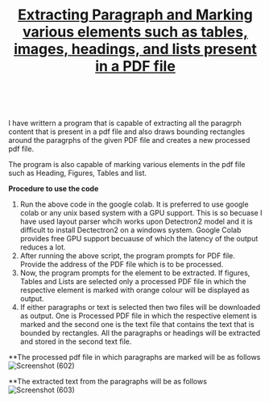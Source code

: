 # <center> <u>**Extracting Paragraph and Marking various elements such as tables, images, headings, and lists present in  a PDF file**</u> </center> <br/> <br/>

I have writtern a program that is capable of extracting all the paragrph content that is present in a pdf file and also draws bounding rectangles around the paragrphs of the given PDF file and creates a new processed pdf file.

The program is also capable of marking various elements in the pdf file such as Heading, Figures, Tables and list. 

**Procedure to use the code**
1. Run the above code in the google colab. It is preferred to use google colab or any unix based system with a GPU support. This is so becuase I have used layout parser whcih works upon Detectron2 model and it is difficult to install Dectectron2 on a windows system. Google Colab provides free GPU support becuause of which the latency of the output reduces a lot.
2. After running the above script, the program prompts for PDF file. Provide the address of the PDF file which is to be processed.
3. Now, the program prompts for the element to be extracted. If figures, Tables and Lists are selected only a processed PDF file in which the respective element is marked with orange colour will be displayed as output.
4. If either paragraphs or text is selected then two files will be downloaded as output. One is Processed PDF file in which the respective element is marked and the second one is the text file that contains the text that is bounded by rectangles. All the paragraphs or headings will be extracted and stored in the second text file.  

**The processed pdf file in which paragraphs are marked will be as follows
![Screenshot (602)](https://user-images.githubusercontent.com/40739974/125208694-b2b18800-e2b1-11eb-9f1c-fd449fc13b59.png)

**The extracted text from the paragraphs will be as follows <br/>
![Screenshot (603)](https://user-images.githubusercontent.com/40739974/125208711-ce1c9300-e2b1-11eb-8427-07448ddcce82.png)

